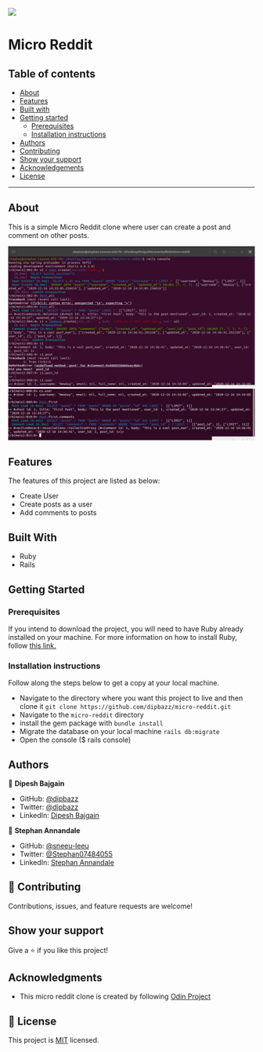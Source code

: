 ![](https://img.shields.io/badge/Microverse-blueviolet)

# Micro Reddit

## Table of contents

- [About](#about)
- [Features](#features)
- [Built with](#built-with)
- [Getting started](#getting-started)
  * [Prerequisites](#prerequisites)
  * [Installation instructions](#installation-instructions)
- [Authors](#authors)
- [Contributing](#-contributing)
- [Show your support](#show-your-support)
- [Acknowledgements](#acknowledgments)
- [License](#-license)

---

## About

This is a simple Micro Reddit clone where user can create a post and comment on other posts.

![Screenshot of console](./images/c1.png)
![Screenshot of console](./images/c2.png)

## Features

The features of this project are listed as below:

- Create User
- Create posts as a user
- Add comments to posts

## Built With

- Ruby
- Rails

## Getting Started

### Prerequisites

If you intend to download the project, you will need to have Ruby already installed on your machine. For more information on how to install Ruby, follow [this link.](https://www.ruby-lang.org/en/downloads/)

### Installation instructions

Follow along the steps below to get a copy at your local machine.

- Navigate to the directory where you want this project to live and then clone it `git clone https://github.com/dipbazz/micro-reddit.git`
- Navigate to the `micro-reddit` directory
- install the gem package with `bundle install`
- Migrate the database on your local machine `rails db:migrate`
- Open the console ($ rails console)
## Authors

👤 **Dipesh Bajgain**

- GitHub: [@dipbazz](https://github.com/dipbazz)
- Twitter: [@dipbazz](https://twitter.com/dipbazz)
- LinkedIn: [Dipesh Bajgain](https://www.linkedin.com/in/dipbazz/)

👤 **Stephan Annandale**

- GitHub: [@sneeu-leeu](https://github.com/sneeu-leeu/)
- Twitter: [@Stephan07484055](https://twitter.com/Stephan07484055)
- LinkedIn: [Stephan Annandale](https://www.linkedin.com/in/stephan-annandale-a4b4931a9/)

## 🤝 Contributing

Contributions, issues, and feature requests are welcome!

## Show your support

Give a ⭐️ if you like this project!

## Acknowledgments

- This micro reddit clone is created by following [Odin Project](https://www.theodinproject.com/courses/ruby-on-rails/lessons/building-with-active-record-ruby-on-rails)

## 📝 License

This project is [MIT](./LICENSE) licensed.